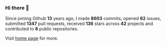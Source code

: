 ### Hi there 👋

Since joining Github **13** years ago, I made **8603** commits, opened **62** issues, submitted **1347** pull requests, received **136** stars across **42** projects and contributed to **8** public repositories.

Visit <a href="https://j15h.nu">home page</a> for more.
